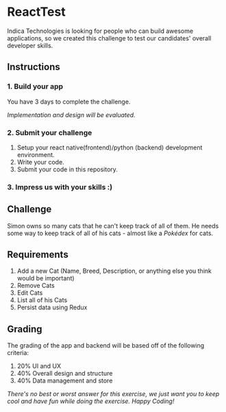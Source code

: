 # ReactTest

Indica Technologies is looking for people who can build awesome applications, so we created this challenge to test our candidates' overall developer skills.

## Instructions

### 1. Build your app
You have 3 days to complete the challenge.

<em>Implementation and design will be evaluated.</em>

### 2. Submit your challenge
1. Setup your react native(frontend)/python (backend) development environment.
2. Write your code.
3. Submit your code in this repository.

### 3. Impress us with your skills :)

## Challenge

Simon owns so many cats that he can't keep track of all of them. He needs some way to keep track of all of his cats - almost like a <em>Pokédex</em> for cats.

## Requirements
1. Add a new Cat (Name, Breed, Description, or anything else you think would be important)
2. Remove Cats
3. Edit Cats
4. List all of his Cats
5. Persist data using Redux

## Grading
The grading of the app and backend will be based off of the following criteria:
1. 20% UI and UX
2. 40% Overall design and structure
3. 40% Data management and store

<em>There's no best or worst answer for this exercise, we just want you to keep cool and have fun while doing the exercise. Happy Coding!</em>
